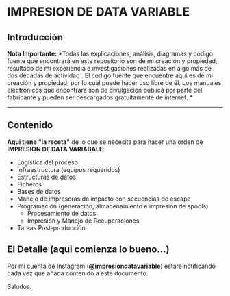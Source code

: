 # **IMPRESION DE DATA VARIABLE**

## Introducción

**Nota Importante:**
*Todas las explicaciones, análisis, diagramas y código fuente que encontrará en este repositorio son de mi creación y  propiedad, resultado de mi experiencia e investigaciones realizadas en  algo más de dos decadas de actividad . El código fuente que encuentre aqui es de mi creación y propiedad, por lo cual puede hacer uso libre de él. Los manuales electrónicos que encontrará son de divulgación pública por parte del fabricante y pueden ser descargados  gratuitamente de internet.
*

------------
## Contenido

**Aqui tiene "la receta"** de lo que se necesita para hacer una orden de **IMPRESION DE DATA VARIABALE**:

- Logística del proceso
- Infraestructura (equipos requeridos)
- Estructuras de datos
- Ficheros
- Bases de datos
- Manejo de impresoras de impacto con secuencias de escape
- Programación (generación, almacenamiento e impresión de spools)
	- Procesamiento de datos
	- Impresión y Manejo de Recuperaciones
- Tareas Post-producción

## El Detalle (aqui comienza lo bueno...)

Por mi cuenta de Instagram (**@impresiondatavariable**) estaré notificando cada vez que añada contenido a este documento.

Saludos.

